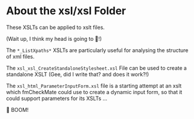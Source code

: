 # About the xsl/xsl Folder

These XSLTs can be applied to xslt files.

(Wait up, I think my head is going to 🤯!)

The `*_ListXpaths*` XSLTs are particularly useful for analysing the structure of xml files.

The `xsl_xsl_CreateStandaloneStylesheet.xsl` File can be used to create a standalone XSLT (Gee, did I write that? and does it work?!)

The `xsl_html_ParameterInputForm.xsl` file is a starting attempt at an xslt which fmCheckMate could use to create a dynamic input form, so that it could support parameters for its XSLTs ... 

🤯 BOOM!
